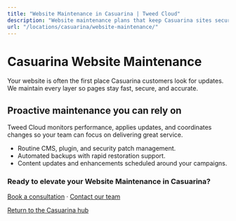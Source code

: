 ```yaml
---
title: "Website Maintenance in Casuarina | Tweed Cloud"
description: "Website maintenance plans that keep Casuarina sites secure and up to date."
url: "/locations/casuarina/website-maintenance/"
---
```


# Casuarina Website Maintenance

Your website is often the first place Casuarina customers look for updates. We maintain every layer so pages stay fast, secure, and accurate.

## Proactive maintenance you can rely on

Tweed Cloud monitors performance, applies updates, and coordinates changes so your team can focus on delivering great service.

- Routine CMS, plugin, and security patch management.
- Automated backups with rapid restoration support.
- Content updates and enhancements scheduled around your campaigns.

### Ready to elevate your Website Maintenance in Casuarina?

[Book a consultation](/consultation/) · [Contact our team](/contact/)

[Return to the Casuarina hub](/locations/casuarina/)
